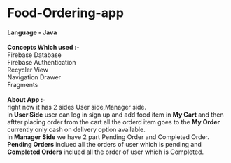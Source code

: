 # Food-Ordering-app
__Language - Java__
<br><br>
__Concepts Which used :-__
<br/>Firebase Database
<br/>Firebase Authentication
<br/>Recycler View
<br/>Navigation Drawer
<br/>Fragments
<br/><br/>
__About App :-__<br>
right now it has 2 sides User side,Manager side.<br/>
in __User Side__ user can log in sign up and add food item in __My Cart__ and then aftter placing order from the cart all the orderd item goes to the __My Order__ currently only cash on delivery option available.<br/>
in __Manager Side__ we have 2 part Pending Order and Completed Order. __Pending Orders__ inclued all the orders of user which is pending and __Completed Orders__ inclued all the order of user which is Completed.



